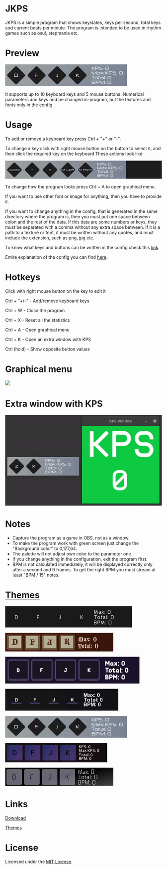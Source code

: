 # JKPS
JKPS is a simple program that shows keystates, keys per second, total keys and current beats per minute. The program is intended to be used in rhythm games such as osu!, stepmania etc.

# Preview
![](Media/Preview-White-orange.gif)

It supports up to 10 keyboard keys and 5 mouse buttons. Numerical parameters and keys and be changed in-program, but the textures and fonts only in the config.

# Usage
To add or remove a keyboard key press Ctrl + "+" or "-". 

To change a key click with right mouse button on the button to select it, and then click the required key on the keyboard
These actions look like:

![](Media/modification-demo.gif)

To change how the program looks press Ctrl + A to open graphical menu.

If you want to use other font or image for anything, then you have to provide it. 

If you want to change anything in the config, that is generated in the same directory where the program is, then you must put one space between colon and 
the rest of the data. If this data are some numbers or keys, they must be separated with a comma without any extra space between. If it is a path to a 
texture or font, it must be written without any quotes, and must include the extension, such as png, jpg etc.

To know what keys and buttons can be written in the config check this [link](https://gist.github.com/JekiTheMonkey/c40b346907ca0e3e8127f4fb0b5af1d5).

Entire explanation of the config you can find [here](https://gist.github.com/JekiTheMonkey/06c7b7dc0401729c2574a04442b19225).

# Hotkeys

Click with right mouse button on the key to edit it

Ctrl + "+/-" - Add/remove keyboard keys

Ctrl + W - Close the program

Ctrl + X - Reset all the statistics

Ctrl + A - Open graphical menu

Ctrl + K - Open an extra window with KPS

Ctrl (hold) - Show opposite button values

# Graphical menu

![](Media/menu-demo.gif)

# Extra window with KPS

![](Media/Preview-kps-window.gif)

# Notes
- Capture the program as a game in OBS, not as a window.
- To make the program work with green screen just change the "Background color" to 0,177,64.
- The palette will not adjust own color to the parameter one.
- If you change anything in the configuration, exit the program first.
- BPM is not calculated immediately, it will be displayed correctly only after a second and 9 frames. To get the right BPM you must stream at least "BPM / 15" notes.

# [Themes](https://gist.github.com/JekiTheMonkey/727f57dcdecb76480b982f0fe479c5c1)

![](Media/Preview-Dark-minimalistic2.gif)

![](Media/Preview-Medieval.gif)

![](Media/Preview-Modern-purple.gif)

![](Media/Preview-Dark-minimalistic.gif)

![](Media/Preview-White-orange.gif)

![](Media/Preview-Dark-violet.gif)

![](Media/Preview-Dark-classic.gif)

# Links

[Download](https://github.com/JekiTheMonkey/JKPS/releases/)

[Themes](https://gist.github.com/JekiTheMonkey/727f57dcdecb76480b982f0fe479c5c1)

# License
Licensed under the [MIT License](LICENSE).
